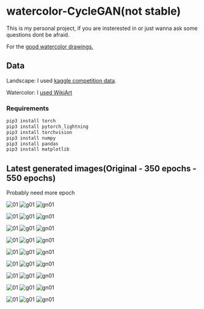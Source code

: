 # watercolor-CycleGAN(not stable)
This is my personal project, if you are insterested in or just wanna ask some questions dont be afraid.

For the [good watercolor drawings.](https://www.instagram.com/urbansketchersistanbul)


## Data
Landscape: I used [kaggle competition data](https://www.kaggle.com/c/gan-getting-started/data).

Watercolor: I [used WikiArt](https://www.wikiart.org/en/paintings-by-media/watercolor)

### Requirements
```python
pip3 install torch
pip3 install pytorch_lightning
pip3 install torchvision
pip3 install numpy
pip3 install pandas
pip3 install matplotlib
```

## Latest generated images(Original - 350 epochs - 550 epochs)
Probably need more epoch

![01](https://raw.githubusercontent.com/cenarturkmen/watercolor-CycleGAN/main/readme/predict/01.jpg) ![g01](https://raw.githubusercontent.com/cenarturkmen/watercolor-CycleGAN/main/readme/predict/g01.jpg) ![gn01](https://raw.githubusercontent.com/cenarturkmen/watercolor-CycleGAN/main/readme/predict/gn01.jpg)

![01](https://raw.githubusercontent.com/cenarturkmen/watercolor-CycleGAN/main/readme/predict/02.jpg) ![g01](https://raw.githubusercontent.com/cenarturkmen/watercolor-CycleGAN/main/readme/predict/g02.jpg) ![gn01](https://raw.githubusercontent.com/cenarturkmen/watercolor-CycleGAN/main/readme/predict/gn02.jpg)

![01](https://raw.githubusercontent.com/cenarturkmen/watercolor-CycleGAN/main/readme/predict/03.jpg) ![g01](https://raw.githubusercontent.com/cenarturkmen/watercolor-CycleGAN/main/readme/predict/g03.jpg) ![gn01](https://raw.githubusercontent.com/cenarturkmen/watercolor-CycleGAN/main/readme/predict/gn03.jpg) 

![01](https://raw.githubusercontent.com/cenarturkmen/watercolor-CycleGAN/main/readme/predict/05.jpg) ![g01](https://raw.githubusercontent.com/cenarturkmen/watercolor-CycleGAN/main/readme/predict/g05.jpg) ![gn01](https://raw.githubusercontent.com/cenarturkmen/watercolor-CycleGAN/main/readme/predict/gn05.jpg)

![01](https://raw.githubusercontent.com/cenarturkmen/watercolor-CycleGAN/main/readme/predict/06.jpg) ![g01](https://raw.githubusercontent.com/cenarturkmen/watercolor-CycleGAN/main/readme/predict/g06.jpg) ![gn01](https://raw.githubusercontent.com/cenarturkmen/watercolor-CycleGAN/main/readme/predict/gn06.jpg)

![01](https://raw.githubusercontent.com/cenarturkmen/watercolor-CycleGAN/main/readme/predict/07.jpg) ![g01](https://raw.githubusercontent.com/cenarturkmen/watercolor-CycleGAN/main/readme/predict/g07.jpg) ![gn01](https://raw.githubusercontent.com/cenarturkmen/watercolor-CycleGAN/main/readme/predict/gn07.jpg)

![01](https://raw.githubusercontent.com/cenarturkmen/watercolor-CycleGAN/main/readme/predict/08.jpg) ![g01](https://raw.githubusercontent.com/cenarturkmen/watercolor-CycleGAN/main/readme/predict/g08.jpg) ![gn01](https://raw.githubusercontent.com/cenarturkmen/watercolor-CycleGAN/main/readme/predict/gn08.jpg)

![01](https://raw.githubusercontent.com/cenarturkmen/watercolor-CycleGAN/main/readme/predict/09.jpg) ![g01](https://raw.githubusercontent.com/cenarturkmen/watercolor-CycleGAN/main/readme/predict/g09.jpg) ![gn01](https://raw.githubusercontent.com/cenarturkmen/watercolor-CycleGAN/main/readme/predict/gn09.jpg)

![01](https://raw.githubusercontent.com/cenarturkmen/watercolor-CycleGAN/main/readme/predict/10.jpg) ![g01](https://raw.githubusercontent.com/cenarturkmen/watercolor-CycleGAN/main/readme/predict/g10.jpg) ![gn01](https://raw.githubusercontent.com/cenarturkmen/watercolor-CycleGAN/main/readme/predict/gn10.jpg)
